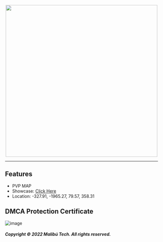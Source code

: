 <div id="header" align="center">
  <img src="https://dunb17ur4ymx4.cloudfront.net/wysiwyg/1041307/8549cd17530631d26c691a1ef73fb1186089f5f8.png" width="500"/>
</div>

---

## Features

- PVP MAP
- Showcase: [Click Here](https://www.youtube.com/watch?v=pyjiBbjvojA)
- Location: -327.91, -1965.27, 79.57, 358.31

## DMCA Protection Certificate
![image](https://cdn.discordapp.com/attachments/1045063739738705940/1045112624104349716/image.png)

##### Copyright © 2022 Malibú Tech. All rights reserved.
